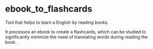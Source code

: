 # ebook_to_flashcards

Tool that helps to learn a English by reading books.

It processes an ebook to create a flashcards, which can be studied to significantly minimize the need of translating words during reading the book.
